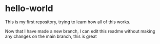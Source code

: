 # hello-world
This is my first repository, trying to learn how all of this works.

Now that I have made a new branch, I can edit this readme without making any changes on the main branch, this is great
